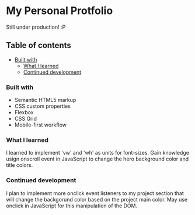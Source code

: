 # My Personal Protfolio

Still under production! :P

## Table of contents

- [Built with](#built-with)
  - [What I learned](#what-i-learned)
  - [Continued development](#continued-development)

### Built with

- Semantic HTML5 markup
- CSS custom properties
- Flexbox
- CSS Grid
- Mobile-first workflow

### What I learned

I learned to implement 'vw' and 'wh' as units for font-sizes. Gain knowledge usign onscroll event in JavaScript to change the hero background color and title colors.

### Continued development

I plan to implement more onclick event listeners to my project section that will change the backgorund color based on the project main color. May use onclick in JavaScript for this manipulation of the DOM.

